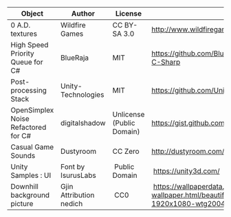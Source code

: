 
| Object | Author | License | Url | License Url |
|--------|--------|---------|-----|------------|
| 0 A.D. textures | Wildfire Games | CC BY-SA 3.0 | http://www.wildfiregames.com/ | http://creativecommons.org/licenses/by-sa/3.0/ |
| High Speed Priority Queue for C# | BlueRaja | MIT | https://github.com/BlueRaja/High-Speed-Priority-Queue-for-C-Sharp | https://github.com/BlueRaja/High-Speed-Priority-Queue-for-C-Sharp/blob/master/LICENSE.txt |
| Post-processing Stack | Unity-Technologies | MIT | https://github.com/Unity-Technologies/PostProcessing/tree/v1 | https://github.com/Unity-Technologies/PostProcessing/blob/v1/LICENSE |
| OpenSimplex Noise Refactored for C#  | digitalshadow | Unlicense (Public Domain) | https://gist.github.com/digitalshadow/134a3a02b67cecd72181 | https://gist.githubusercontent.com/digitalshadow/134a3a02b67cecd72181/raw/478209375104fe85d6713ac531faba3e28870412/UNLICENSE |
| Casual Game Sounds | Dustyroom | CC Zero | http://dustyroom.com/free-casual-game-sounds/ | https://creativecommons.org/publicdomain/zero/1.0/ |
| Unity Samples : UI | Font by IsurusLabs | Public Domain | https://unity3d.com/ |
| Downhill background picture | Gjin Attribution nedich | CC0 | https://wallpaperdata.com/mountain-bike-wallpaper.html/beautiful-mountain-bike-wallpaper-1920x1080-wtg20049537?lang=fy |
